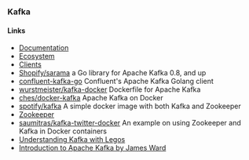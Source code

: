 ### Kafka

#### Links

- [Documentation](https://kafka.apache.org/documentation/)
- [Ecosystem](https://cwiki.apache.org/confluence/display/KAFKA/Ecosystem)
- [Clients](https://cwiki.apache.org/confluence/display/KAFKA/Clients)
- [Shopify/sarama](https://github.com/Shopify/sarama) a Go library for Apache Kafka 0.8, and up
- [confluent-kafka-go](https://github.com/confluentinc/confluent-kafka-go) Confluent's Apache Kafka Golang client
- [wurstmeister/kafka-docker](https://github.com/wurstmeister/kafka-docker) Dockerfile for Apache Kafka
- [ches/docker-kafka](https://github.com/ches/docker-kafka) Apache Kafka on Docker
- [spotify/kafka](https://hub.docker.com/r/spotify/kafka/) A simple docker image with both Kafka and Zookeeper
- [Zookeeper](https://hub.docker.com/_/zookeeper/)
- [saumitras/kafka-twitter-docker](https://github.com/saumitras/kafka-twitter-docker/blob/master/docker-compose.yml) An example on using Zookeeper and Kafka in Docker containers
- [Understanding Kafka with Legos](https://www.youtube.com/watch?v=Q5wOegcVa8E)
- [Introduction to Apache Kafka by James Ward](https://www.youtube.com/watch?v=UEg40Te8pnE)
